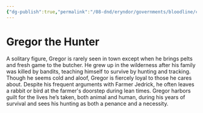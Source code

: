 ```yaml
---
{"dg-publish":true,"permalink":"/08-dnd/eryndor/governments/bloodline/cities-and-towns/charhollow/charhollow-the-hunter/"}
---
```


# **Gregor the Hunter**

A solitary figure, Gregor is rarely seen in town except when he brings pelts and fresh game to the butcher. He grew up in the wilderness after his family was killed by bandits, teaching himself to survive by hunting and tracking. Though he seems cold and aloof, Gregor is fiercely loyal to those he cares about. Despite his frequent arguments with Farmer Jedrick, he often leaves a rabbit or bird at the farmer's doorstep during lean times. Gregor harbors guilt for the lives he’s taken, both animal and human, during his years of survival and sees his hunting as both a penance and a necessity.
